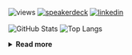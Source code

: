 ![views](https://komarev.com/ghpvc/?username=chck&color=blueviolet)
[![speakerdeck](https://img.shields.io/badge/Speaker_Deck-chck-8a2be2?style=flat-square&logo=speaker-deck)](https://speakerdeck.com/chck)
[![linkedin](https://img.shields.io/badge/LinkedIn-chck-8a2be2?style=flat-square&logo=linkedin)](https://www.linkedin.com/in/chck/)

<p align="left"> 
  <img alt="GitHub Stats" align="center" height="150" src="https://github-readme-stats-nine-umber-51.vercel.app/api?username=chck&count_private=true&show_icons=true&hide_title=true&theme=buefy" />
  <img alt="Top Langs" align="center" height="150" src="https://github-readme-stats-nine-umber-51.vercel.app/api/top-langs/?username=chck&layout=compact&count_private=true&show_icons=true&hide_title=true&theme=buefy" />
</p>

<details>
  <summary><b>Read more</b></summary>
  <br>

  <!--START_SECTION:waka-->
**🐱 My GitHub Data** 

> 📦 82.7 kB Used in GitHub's Storage 
 > 
> 🏆 487 Contributions in the Year 2024
 > 
> 💼 Opted to Hire
 > 
> 📜 133 Public Repositories 
 > 
> 🔑 22 Private Repositories 
 > 
**I'm a Night 🦉** 

```text
🌞 Morning                864 commits         ███░░░░░░░░░░░░░░░░░░░░░░   13.19 % 
🌆 Daytime                2087 commits        ████████░░░░░░░░░░░░░░░░░   31.86 % 
🌃 Evening                1916 commits        ███████░░░░░░░░░░░░░░░░░░   29.25 % 
🌙 Night                  1684 commits        ██████░░░░░░░░░░░░░░░░░░░   25.71 % 
```
📅 **I'm Most Productive on Thursday** 

```text
Monday                   1299 commits        █████░░░░░░░░░░░░░░░░░░░░   19.83 % 
Tuesday                  1007 commits        ████░░░░░░░░░░░░░░░░░░░░░   15.37 % 
Wednesday                1090 commits        ████░░░░░░░░░░░░░░░░░░░░░   16.64 % 
Thursday                 1547 commits        ██████░░░░░░░░░░░░░░░░░░░   23.61 % 
Friday                   656 commits         ███░░░░░░░░░░░░░░░░░░░░░░   10.01 % 
Saturday                 384 commits         █░░░░░░░░░░░░░░░░░░░░░░░░   05.86 % 
Sunday                   568 commits         ██░░░░░░░░░░░░░░░░░░░░░░░   08.67 % 
```


📊 **This Week I Spent My Time On** 

```text
💬 Programming Languages: 
Terraform                48 mins             ██████████░░░░░░░░░░░░░░░   41.45 % 
Makefile                 18 mins             ████░░░░░░░░░░░░░░░░░░░░░   16.04 % 
YAML                     16 mins             ███░░░░░░░░░░░░░░░░░░░░░░   13.74 % 
TOML                     15 mins             ███░░░░░░░░░░░░░░░░░░░░░░   13.27 % 
Markdown                 9 mins              ██░░░░░░░░░░░░░░░░░░░░░░░   07.95 % 

🔥 Editors: 
Neovim                   1 hr 10 mins        ███████████████░░░░░░░░░░   59.43 % 
VS Code                  40 mins             █████████░░░░░░░░░░░░░░░░   34.47 % 
Chrome                   7 mins              ██░░░░░░░░░░░░░░░░░░░░░░░   06.10 % 
```

**I Mostly Code in Python** 

```text
Python                   45 repos            █████████░░░░░░░░░░░░░░░░   34.88 % 
Jupyter Notebook         19 repos            ████░░░░░░░░░░░░░░░░░░░░░   14.73 % 
Rust                     7 repos             █░░░░░░░░░░░░░░░░░░░░░░░░   05.43 % 
TypeScript               4 repos             █░░░░░░░░░░░░░░░░░░░░░░░░   03.10 % 
Astro                    1 repo              ░░░░░░░░░░░░░░░░░░░░░░░░░   00.78 % 
```



**Timeline**

![Lines of Code chart](https://raw.githubusercontent.com/chck/chck/main/assets/bar_graph.png)


 Last Updated on 2024-08-23 01:42 UTC
<!--END_SECTION:waka-->
</details>

